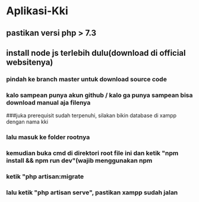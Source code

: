 # Aplikasi-Kki

## pastikan versi php > 7.3
## install node js terlebih dulu(download di official websitenya)
### pindah ke branch master untuk download source code
### kalo sampean punya akun github / kalo ga punya sampean bisa download manual aja filenya
###juka prerequisit sudah terpenuhi, silakan bikin database di xampp dengan nama kki
### lalu masuk ke folder rootnya
### kemudian buka cmd di direktori root file ini dan ketik "npm install && npm run dev"(wajib menggunakan npm
### ketik "php artisan:migrate
### lalu ketik "php artisan serve", pastikan xampp sudah jalan
